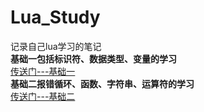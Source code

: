 # Lua_Study
记录自己lua学习的笔记
</br>
**基础一包括标识符、数据类型、变量的学习**
</br>
[传送门---基础一](https://github.com/Panaceasec/Lua_Study/blob/main/%E5%9F%BA%E7%A1%80(%E4%B8%80).md)
</br>
**基础二报错循环、函数、字符串、运算符的学习**
</br>
[传送门---基础二](https://github.com/Panaceasec/Lua_Study/blob/main/%E5%9F%BA%E7%A1%80(%E4%BA%8C).md)
